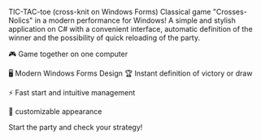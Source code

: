 TIC-TAC-toe (cross-knit on Windows Forms)
Classical game "Crosses-Nolics" in a modern performance for Windows!
A simple and stylish application on C# with a convenient interface, automatic definition of the winner and the possibility of quick reloading of the party.

🎮 Game together on one computer

🖥️ Modern Windows Forms Design
🏆 Instant definition of victory or draw

⚡ Fast start and intuitive management

🎨 customizable appearance

Start the party and check your strategy!
